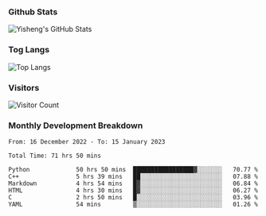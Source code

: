 ### Github Stats
![Yisheng's GitHub Stats](https://github-readme-stats-9qabuvhk1-gongyisheng.vercel.app/api?username=gongyisheng&count_private=true&show_icons=true)
### Tog Langs
![Top Langs](https://github-readme-stats-9qabuvhk1-gongyisheng.vercel.app/api/top-langs/?username=gongyisheng&layout=compact)
### Visitors
![Visitor Count](https://profile-counter.glitch.me/gongyisheng/count.svg)
### Monthly Development Breakdown
<!--START_SECTION:waka-->

```text
From: 16 December 2022 - To: 15 January 2023

Total Time: 71 hrs 50 mins

Python             50 hrs 50 mins  █████████████████▓░░░░░░░   70.77 %
C++                5 hrs 39 mins   ██░░░░░░░░░░░░░░░░░░░░░░░   07.88 %
Markdown           4 hrs 54 mins   █▓░░░░░░░░░░░░░░░░░░░░░░░   06.84 %
HTML               4 hrs 30 mins   █▓░░░░░░░░░░░░░░░░░░░░░░░   06.27 %
C                  2 hrs 50 mins   █░░░░░░░░░░░░░░░░░░░░░░░░   03.96 %
YAML               54 mins         ▒░░░░░░░░░░░░░░░░░░░░░░░░   01.26 %
```

<!--END_SECTION:waka-->
